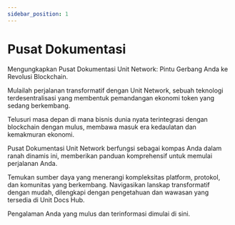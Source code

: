 ```yaml
---
sidebar_position: 1
---
```


# Pusat Dokumentasi

Mengungkapkan Pusat Dokumentasi Unit Network: Pintu Gerbang Anda ke Revolusi Blockchain.

Mulailah perjalanan transformatif dengan Unit Network, sebuah teknologi terdesentralisasi yang membentuk pemandangan ekonomi token yang sedang berkembang.

Telusuri masa depan di mana bisnis dunia nyata terintegrasi dengan blockchain dengan mulus, membawa masuk era kedaulatan dan kemakmuran ekonomi.

Pusat Dokumentasi Unit Network berfungsi sebagai kompas Anda dalam ranah dinamis ini, memberikan panduan komprehensif untuk memulai perjalanan Anda.

Temukan sumber daya yang menerangi kompleksitas platform, protokol, dan komunitas yang berkembang. Navigasikan lanskap transformatif dengan mudah, dilengkapi dengan pengetahuan dan wawasan yang tersedia di Unit Docs Hub.

Pengalaman Anda yang mulus dan terinformasi dimulai di sini.
